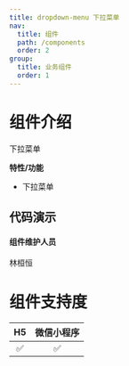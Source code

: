 ```yaml
---
title: dropdown-menu 下拉菜单
nav:
  title: 组件
  path: /components
  order: 2
group:
  title: 业务组件
  order: 1
---
```


<!-- https://d.umijs.org/config/markdown -->

# 组件介绍

下拉菜单 <br>

**特性/功能**

- 下拉菜单

## 代码演示

<code src="./demo/index.tsx"></code>

<API src="./index.tsx"></API>

#### 组件维护人员

林桓恒

# 组件支持度

| H5  | 微信小程序 |
| :-: | :--------: |
| ✅  |     ✅     |
